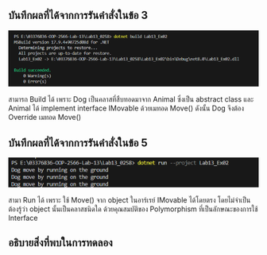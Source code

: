 ## บันทึกผลที่ได้จากการรันคำสั่งในข้อ 3

![pic](/Pictures/pic-3.png)

สามารถ Build ได้ เพราะ Dog เป็นคลาสที่สืบทอดมาจาก Animal ซึ่งเป็น abstract class และ Animal ได้ implement interface IMovable ด้วยเมทอด Move() ดังนั้น Dog จึงต้อง Override เมทอด Move() 

## บันทึกผลที่ได้จากการรันคำสั่งในข้อ 5

![pic](/Pictures/pic-4.png)

สามา Run ได้ เพราะ ใช้ Move() จาก object ในอาร์เรย์ IMovable ได้โดยตรง โดยไม่จำเป็นต้องรู้ว่า object นั้นเป็นคลาสชนิดใด ด้วยคุณสมบัติของ Polymorphism ที่เป็นลักษณะของการใช้ Interface

## อธิบายสิ่งที่พบในการทดลอง